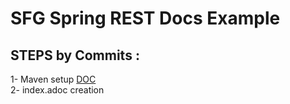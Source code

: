 # SFG Spring REST Docs Example

## STEPS by Commits :
1- Maven setup [DOC](https://docs.spring.io/spring-restdocs/docs/current/reference/htmlsingle/)  
2- index.adoc creation